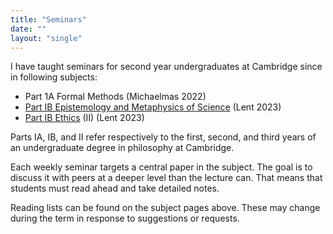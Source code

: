 ```yaml
---
title: "Seminars"
date: ""
layout: "single"
---
```


I have taught seminars for second year undergraduates at Cambridge since in following subjects: 

- Part 1A Formal Methods (Michaelmas 2022)
- [Part IB Epistemology and Metaphysics of Science](ems/) (Lent 2023)
- [Part IB Ethics](ethics/) (II) (Lent 2023)

Parts IA, IB, and II refer respectively to the first, second, and third years of an undergraduate degree in philosophy at Cambridge. 

Each weekly seminar targets a central paper in the subject. The goal is to discuss it with peers at a deeper level than the lecture can. That means that students must read ahead and take detailed notes. 

Reading lists can be found on the subject pages above. These may change during the term in response to suggestions or requests. 